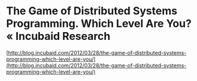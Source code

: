 <!--
id: 20077763243
link: http://tumblr.atmos.org/post/20077763243/the-game-of-distributed-systems-programming-which
slug: the-game-of-distributed-systems-programming-which
date: Wed Mar 28 2012 14:02:57 GMT-0700 (PDT)
publish: 2012-03-028
tags: 
title: The Game of Distributed Systems Programming. Which Level Are You? « Incubaid Research
-->


The Game of Distributed Systems Programming. Which Level Are You? « Incubaid Research
=====================================================================================

[http://blog.incubaid.com/2012/03/28/the-game-of-distributed-systems-programming-which-level-are-you/](http://blog.incubaid.com/2012/03/28/the-game-of-distributed-systems-programming-which-level-are-you/)


